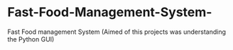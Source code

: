 # Fast-Food-Management-System-
Fast Food management System (Aimed of this projects was understanding the Python GUI)
